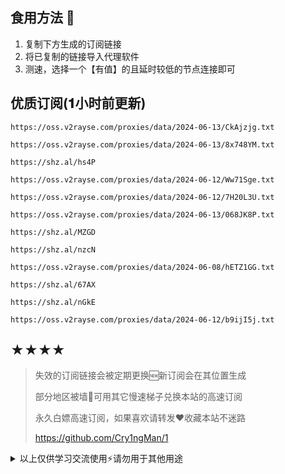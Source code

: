 ## 食用方法 🍖
1. 复制下方生成的订阅链接
2. 将已复制的链接导入代理软件
3. 测速，选择一个【有值】的且延时较低的节点连接即可

## 优质订阅(𝟏小时前更新)
```
https://oss.v2rayse.com/proxies/data/2024-06-13/CkAjzjg.txt
```
```
https://oss.v2rayse.com/proxies/data/2024-06-13/8x748YM.txt
```
```
https://shz.al/hs4P
```
```
https://oss.v2rayse.com/proxies/data/2024-06-12/Ww71Sge.txt
```
```
https://oss.v2rayse.com/proxies/data/2024-06-12/7H20L3U.txt
```
```
https://oss.v2rayse.com/proxies/data/2024-06-13/068JK8P.txt
```
```
https://shz.al/MZGD
```
```
https://shz.al/nzcN
```
```
https://oss.v2rayse.com/proxies/data/2024-06-08/hETZ1GG.txt
```
```
https://shz.al/67AX
```
```
https://shz.al/nGkE
```
```
https://oss.v2rayse.com/proxies/data/2024-06-12/b9ijI5j.txt
```

## ★★★★
> 失效的订阅链接会被定期更换🆕新订阅会在其位置生成
> 
> 部分地区被墙🚫可用其它慢速梯子兑换本站的高速订阅
>
> 永久白嫖高速订阅，如果喜欢请转发❤️收藏本站不迷路
>
> https://github.com/Cry1ngMan/1

<details>
<summary>以上仅供学习交流使用⚡️请勿用于其他用途</summary>

&nbsp;
> [![Star History Chart](https://api.star-history.com/svg?repos=Cry1ngMan/1&type=Date)](https://star-history.com/#Cry1ngMan/1&Date)

[![GitHub stars](https://img.shields.io/github/stars/Cry1ngMan/1.svg?style=social&label=Stars)](https://github.com/Cry1ngMan/1/stargazers)
<img src="https://komarev.com/ghpvc/?username=Cry1ngMan&label=Views&color=0e75b6&style=flat" alt="访问量统计" />
</details>
